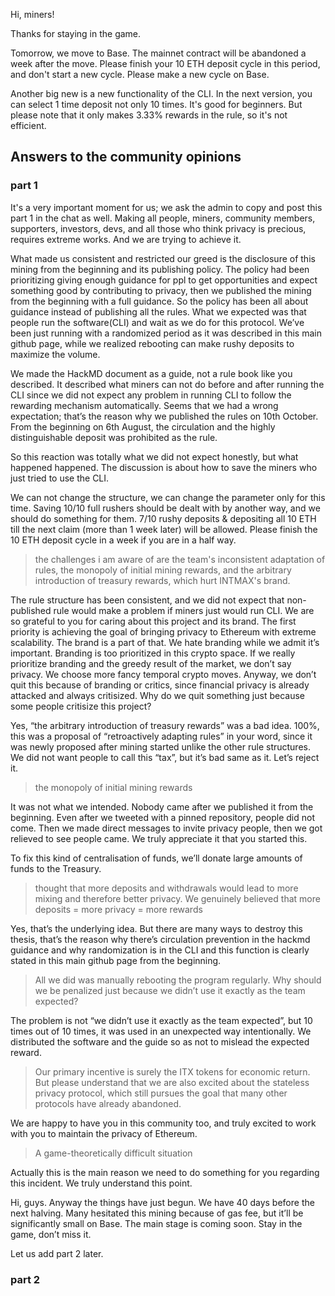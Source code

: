 Hi, miners!

Thanks for staying in the game.

Tomorrow, we move to Base. The mainnet contract will be abandoned a week after the move. Please finish your 10 ETH deposit cycle in this period, and don't start a new cycle. Please make a new cycle on Base.

Another big new is a new functionality of the CLI. In the next version, you can select 1 time deposit not only 10 times. It's good for beginners. But please note that it only makes 3.33% rewards in the rule, so it's not efficient.

## Answers to the community opinions

### part 1
It's a very important moment for us; we ask the admin to copy and post this part 1 in the chat as well.
Making all people, miners, community members, supporters, investors, devs, and all those who think privacy is precious, requires extreme works. And we are trying to achieve it.

What made us consistent and restricted our greed is the disclosure of this mining from the beginning and its publishing policy.
The policy had been prioritizing giving enough guidance for ppl to get opportunities and expect something good by contributing to privacy, then we published the mining from the beginning with a full guidance.
So the policy has been all about guidance instead of publishing all the rules. What we expected was that people run the software(CLI) and wait as we do for this protocol. We’ve been just running with a randomized period as it was described in this main github page, while we realized rebooting can make rushy deposits to maximize the volume.

We made the HackMD document as a guide, not a rule book like you described. It described what miners can not do before and after running the CLI since we did not expect any problem in running CLI to follow the rewarding mechanism automatically. Seems that we had a wrong expectation; that’s the reason why we published the rules on 10th October. From the beginning on 6th August, the circulation and the highly distinguishable deposit was prohibited as the rule. 

So this reaction was totally what we did not expect honestly, but what happened happened. The discussion is about how to save the miners who just tried to use the CLI. 

We can not change the structure, we can change the parameter only for this time. Saving 10/10 full rushers should be dealt with by another way, and we should do something for them. 7/10 rushy deposits & depositing all 10 ETH till the next claim (more than 1 week later) will be allowed. Please finish the 10 ETH deposit cycle in a week if you are in a half way.

> the challenges i am aware of are the team's inconsistent adaptation of rules, the monopoly of initial mining rewards, and the arbitrary introduction of treasury rewards, which hurt INTMAX's brand. 

The rule structure has been consistent, and we did not expect that non-published rule would make a problem if miners just would run CLI.
We are so grateful to you for caring about this project and its brand. The first priority is achieving the goal of bringing privacy to Ethereum with extreme scalability. The brand is a part of that. We hate branding while we admit it’s important. Branding is too prioritized in this crypto space. If we really prioritize branding and the greedy result of the market, we don’t say privacy. We choose more fancy temporal crypto moves. Anyway, we don’t quit this because of branding or critics, since financial privacy is already attacked and always critisized. Why do we quit something just because some people critisize this project?

Yes, “the arbitrary introduction of treasury rewards” was a bad idea. 100%, this was a proposal of “retroactively adapting rules” in your word, since it was newly proposed after mining started unlike the other rule structures. We did not want people to call this “tax”, but it’s bad same as it. Let’s reject it. 

>the monopoly of initial mining rewards

It was not what we intended. Nobody came after we published it from the beginning. Even after we tweeted with a pinned repository, people did not come. Then we made direct messages to invite privacy people, then we got relieved to see people came. We truly appreciate it that you started this. 

To fix this kind of centralisation of funds, we’ll donate large amounts of funds to the Treasury.

>thought that more deposits and withdrawals would lead to more mixing and therefore better privacy. We genuinely believed that more deposits = more privacy = more rewards

Yes, that’s the underlying idea. But there are many ways to destroy this thesis, that’s the reason why there’s circulation prevention in the hackmd guidance and why randomization is in the CLI and this function is clearly stated in this main github page from the beginning.  

>All we did was manually rebooting the program regularly. Why should we be penalized just because we didn’t use it exactly as the team expected?

The problem is not “we didn’t use it exactly as the team expected”, but 10 times out of 10 times, it was used in an unexpected way intentionally. We distributed the software and the guide so as not to mislead the expected reward. 

>Our primary incentive is surely the ITX tokens for economic return. But please understand that we are also excited about the stateless privacy protocol, which still pursues the goal that many other protocols have already abandoned. 

We are happy to have you in this community too, and truly excited to work with you to maintain the privacy of Ethereum.

> A game-theoretically difficult situation

Actually this is the main reason we need to do something for you regarding this incident. We truly understand this point.

Hi, guys.
Anyway the things have just begun. We have 40 days before the next halving. Many hesitated this mining because of gas fee, but it’ll be significantly small on Base. The main stage is coming soon. Stay in the game, don’t miss it.

Let us add part 2 later.
### part 2
